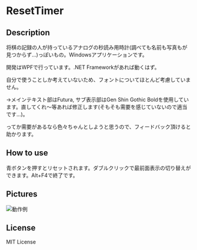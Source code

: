 # ResetTimer

## Description

将棋の記録の人が持っているアナログの秒読み用時計(調べても名前も写真もが見つからず…)っぽいもの。Windowsアプリケーションです。

開発はWPFで行っています。.NET Frameworkがあれば動くはず。

自分で使うことしか考えていないため、フォントについてほとんど考慮していません。

→メインテキスト部はFutura, サブ表示部はGen Shin Gothic Boldを使用しています。直してくれ～等あれば修正します(そもそも需要を感じていないので適当です...)。

ってか需要があるなら色々ちゃんとしようと思うので、フィードバック頂けると助かります。

## How to use

青ボタンを押すとリセットされます。ダブルクリックで最前面表示の切り替えができます。Alt+F4で終了です。

## Pictures

![動作例](https://imgur.com/hwTCyiG)

## License 
MIT License